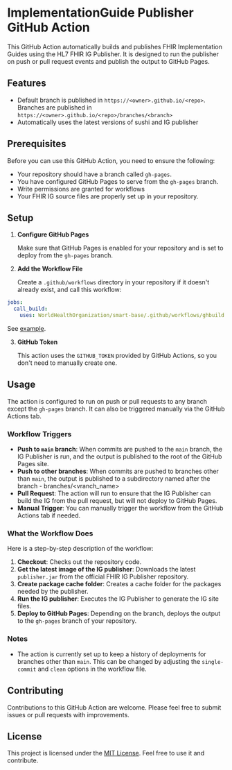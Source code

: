 # ImplementationGuide Publisher GitHub Action

This GitHub Action automatically builds and publishes FHIR Implementation Guides using the HL7 FHIR IG Publisher. It is designed to run the publisher on push or pull request events and publish the output to GitHub Pages.

## Features

- Default branch is published in `https://<owner>.github.io/<repo>`. Branches are published in `https://<owner>.github.io/<repo>/branches/<branch>`
- Automatically uses the latest versions of sushi and IG publisher

## Prerequisites

Before you can use this GitHub Action, you need to ensure the following:

- Your repository should have a branch called `gh-pages`.
- You have configured GitHub Pages to serve from the `gh-pages` branch.
- Write permissions are granted for workflows
- Your FHIR IG source files are properly set up in your repository.

## Setup

1. **Configure GitHub Pages**

   Make sure that GitHub Pages is enabled for your repository and is set to deploy from the `gh-pages` branch.

2. **Add the Workflow File**

   Create a `.github/workflows` directory in your repository if it doesn't already exist, and call this workflow:
```yaml
jobs:
  call_build: 
    uses: WorldHealthOrganization/smart-base/.github/workflows/ghbuild.yml@main
```

See [example](https://github.com/WorldHealthOrganization/smart-ig-starter-kit/blob/main/.github/workflows/ghbuild.yml).

3. **GitHub Token**

   This action uses the `GITHUB_TOKEN` provided by GitHub Actions, so you don't need to manually create one.

## Usage

The action is configured to run on push or pull requests to any branch except the `gh-pages` branch. It can also be triggered manually via the GitHub Actions tab.

### Workflow Triggers

- **Push to `main` branch**: When commits are pushed to the `main` branch, the IG Publisher is run, and the output is published to the root of the GitHub Pages site.
- **Push to other branches**: When commits are pushed to branches other than `main`, the output is published to a subdirectory named after the branch - branches/<vranch_name>
- **Pull Request**: The action will run to ensure that the IG Publisher can build the IG from the pull request, but will not deploy to GitHub Pages.
- **Manual Trigger**: You can manually trigger the workflow from the GitHub Actions tab if needed.

### What the Workflow Does

Here is a step-by-step description of the workflow:

1. **Checkout**: Checks out the repository code.
2. **Get the latest image of the IG publisher**: Downloads the latest `publisher.jar` from the official FHIR IG Publisher repository.
4. **Create package cache folder**: Creates a cache folder for the packages needed by the publisher.
5. **Run the IG publisher**: Executes the IG Publisher to generate the IG site files.
6. **Deploy to GitHub Pages**: Depending on the branch, deploys the output to the `gh-pages` branch of your repository.

### Notes

- The action is currently set up to keep a history of deployments for branches other than `main`. This can be changed by adjusting the `single-commit` and `clean` options in the workflow file.


## Contributing

Contributions to this GitHub Action are welcome. Please feel free to submit issues or pull requests with improvements.

## License

This project is licensed under the [MIT License](LICENSE). Feel free to use it and contribute.